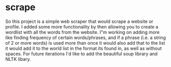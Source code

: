# scrape
So this project is a simple web scraper that would scrape a website or profile.  I added some more functionality by then allowing you to create a wordlist
 with all the words from the website. I"m working on adding more like finding frequency of certain words/phrases,  and if a phrase (i.e. a string of 2 or more words) is used more
 than once it would also add that to the list it would add it to the world list in the format its found in, as well as without spaces. 
 For future iterations I'd like to add the beautiful soup library and NLTK libary. 
